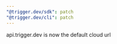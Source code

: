 ```yaml
---
"@trigger.dev/sdk": patch
"@trigger.dev/cli": patch
---
```


api.trigger.dev is now the default cloud url
